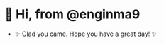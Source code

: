 # 👋 Hi, from @enginma9

- ✨ Glad you came.  Hope you have a great day! ✨

<!--
- 👀 🌱 💞️ 📫 



# H1
## H2
### H3
---
- First item
- Second item
- Third item

	
**bold text**
	
*italicized text*

> blockquote


1. First item
2. Second item
3. Third item

Code	`model = QStandardItemModel()`

Link	
[title](https://www.example.com)
Image	
![alt text](image.jpg)

| Syntax | Description |
| ----------- | ----------- |
| Header | Title |
| Paragraph | Text |


```
{
  "firstName": "John",
  "lastName": "Smith",
  "age": 25
}
```
Footnote	Here's a sentence with a footnote. [^1]


Heading ID	

### My Great Heading {#custom-id}

Definition List	term
: definition
Strikethrough	~~The world is flat.~~
Task List	
- [x] Write the press release
- [ ] Update the website
- [ ] Contact the media

I need to highlight these ==very important words==.

Highlight - I need to highlight these ==very important words==.
Subscript	H~2~O
Superscript	X^2^
X^2^

[^1]: This is the footnote.

-->
